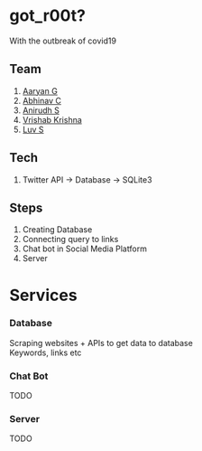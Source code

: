 # got_r00t?

With the outbreak of covid19

## Team

1. [Aaryan G](www.allen.ac.in)
2. [Abhinav C](www.harvard.edu)
3. [Anirudh S](https://www.youtube.com/channel/UCVZ54-_3d2Bpq2d52mMVKrw)
4. [Vrishab Krishna](https://www.youtube.com/watch?v=Jvg9-6x8W-o)
5. [Luv S](www.npmjs.com)

## Tech

1. Twitter API -> Database -> SQLite3

## Steps

1.  Creating Database
2.  Connecting query to links
3.  Chat bot in Social Media Platform
4.  Server

# Services

### Database

Scraping websites + APIs to get data to database <br>
Keywords, links etc

### Chat Bot

TODO

### Server

TODO
